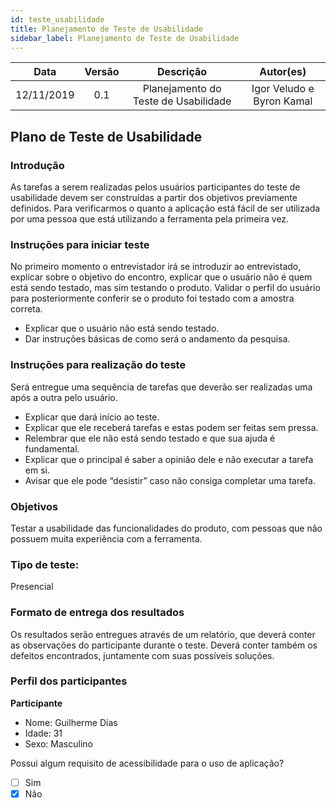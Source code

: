 ```yaml
---
id: teste_usabilidade
title: Planejamento de Teste de Usabilidade
sidebar_label: Planejamento de Teste de Usabilidade
---
```


|    Data    | Versão |                             Descrição                             |           Autor(es)           |
| :--------: | :----: | :---------------------------------------------------------------: | :---------------------------: |
| 12/11/2019 |  0.1   |          Planejamento do Teste de Usabilidade        |         Igor Veludo e Byron Kamal          |

## Plano de Teste de Usabilidade

### Introdução
As tarefas a serem realizadas pelos usuários participantes do teste de usabilidade devem ser construídas a partir dos objetivos previamente definidos.
Para verificarmos o quanto a aplicação está fácil de ser utilizada por uma pessoa que está utilizando a ferramenta pela primeira vez.

### Instruções para iniciar teste
No primeiro momento o entrevistador irá se introduzir ao entrevistado, explicar
sobre o objetivo do encontro, explicar que o usuário não é quem está sendo testado,
mas sim testando o produto. Validar o perfil do usuário para posteriormente conferir
se o produto foi testado com a amostra correta.

- Explicar que o usuário não está sendo testado.
- Dar instruções básicas de como será o andamento da pesquisa.


### Instruções para realização do teste
Será entregue uma sequência de tarefas que deverão ser realizadas uma após a outra pelo usuário.
- Explicar que dará início ao teste.
- Explicar que ele receberá tarefas e estas podem ser feitas sem pressa.
- Relembrar que ele não está sendo testado e que sua ajuda é fundamental.
- Explicar que o principal é saber a opinião dele e não executar a tarefa em si.
- Avisar que ele pode “desistir” caso não consiga completar uma tarefa.

### Objetivos
Testar a usabilidade das funcionalidades do produto, com pessoas que não possuem muita experiência com a ferramenta.

### Tipo de teste:
Presencial

### Formato de entrega dos resultados

Os resultados serão entregues através de um relatório, que deverá conter as observações do participante durante o teste. Deverá conter também os defeitos encontrados, juntamente com suas possíveis soluções.

### Perfil dos participantes

**Participante**
- Nome: Guilherme Dias
- Idade: 31
- Sexo: Masculino

Possui algum requisito de acessibilidade para o uso de aplicação?
- [ ] Sim
- [x] Não
